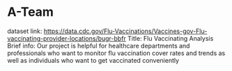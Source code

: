 # A-Team
dataset link: https://data.cdc.gov/Flu-Vaccinations/Vaccines-gov-Flu-vaccinating-provider-locations/bugr-bbfr
Title: Flu Vaccinating Analysis
Brief info: Our project is helpful for healthcare departments and professionals who want to monitor flu vaccination cover rates and trends as well as individuals who want to get vaccinated conveniently
